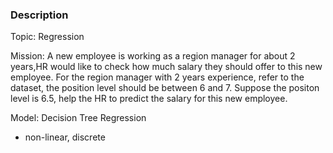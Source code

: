 ### Description

Topic: Regression

Mission: A new employee is working as a region manager for about 2 years,HR would like to check how much salary they should offer to this new employee. For the region manager with 2 years experience, refer to the dataset, the position level should be between 6 and 7. Suppose the positon level is 6.5, help the HR to predict the salary for this new employee.

Model: Decision Tree Regression
- non-linear, discrete

